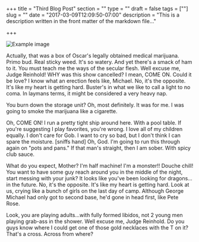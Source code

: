 +++
title = "Third Blog Post"
section = ""
type = ""
draft = false
tags = [""]
slug = ""
date = "2017-03-09T12:09:50-07:00"
description = "This is a description written in the front matter of the markdown file..."

+++

![Example image](/images/docker_symbol_logo.png)

Actually, that was a box of Oscar's legally obtained medical marijuana. Primo bud. Real sticky weed. It's so watery. And yet there's a smack of ham to it. You must teach me the ways of the secular flesh. Well excuse me, Judge Reinhold! WHY was this show cancelled? I mean, COME ON. Could it be love? I know what an erection feels like, Michael. No, it's the opposite. It's like my heart is getting hard. Buster's in what we like to call a light to no coma. In laymans terms, it might be considered a very heavy nap.

You burn down the storage unit? Oh, most definitely. It was for me. I was going to smoke the marijuana like a cigarette.

Oh, COME ON! I run a pretty tight ship around here. With a pool table. If you're suggesting I play favorites, you're wrong. I love all of my children equally. I don't care for Gob. I want to cry so bad, but I don't think I can spare the moisture. [sniffs hand] Oh, God. I'm going to run this through again on "pots and pans." If that man's straight, then I am sober. With spicy club sauce.

What do you expect, Mother? I'm half machine! I'm a monster!! Douche chill! You want to have some guy reach around you in the middle of the night, start messing with your junk? It looks like you've been looking for dragons… in the future. No, it's the opposite. It's like my heart is getting hard. Look at us, crying like a bunch of girls on the last day of camp. Although George Michael had only got to second base, he'd gone in head first, like Pete Rose.

Look, you are playing adults…with fully formed libidos, not 2 young men playing grab-ass in the shower. Well excuse me, Judge Reinhold. Do you guys know where I could get one of those gold necklaces with the T on it? That's a cross. Across from where?
